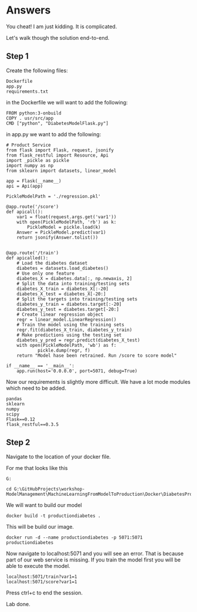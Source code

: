 # Answers 

You cheat! I am just kidding. It is complicated. 

Let's walk though the solution end-to-end.

## Step 1

Create the following files: 
```
Dockerfile
app.py
requirements.txt
```

in the Dockerfile we will want to add the following: 

```
FROM python:3-onbuild
COPY . usr/src/app
CMD ["python", "DiabetesModelFlask.py"]
```

in app.py we want to add the following: 

```
# Product Service
from flask import Flask, request, jsonify
from flask_restful import Resource, Api
import _pickle as pickle
import numpy as np
from sklearn import datasets, linear_model

app = Flask(__name__)
api = Api(app)

PickleModelPath = './regression.pkl'

@app.route('/score')
def apicall():  
    var1 = float(request.args.get('var1'))
    with open(PickleModelPath, 'rb') as k:
        PickleModel = pickle.load(k)
    Answer = PickleModel.predict(var1)
    return jsonify(Answer.tolist())


@app.route('/train')
def apicalled():
    # Load the diabetes dataset
    diabetes = datasets.load_diabetes()
    # Use only one feature
    diabetes_X = diabetes.data[:, np.newaxis, 2]
    # Split the data into training/testing sets
    diabetes_X_train = diabetes_X[:-20]
    diabetes_X_test = diabetes_X[-20:]
    # Split the targets into training/testing sets
    diabetes_y_train = diabetes.target[:-20]
    diabetes_y_test = diabetes.target[-20:]
    # Create linear regression object
    regr = linear_model.LinearRegression()
    # Train the model using the training sets
    regr.fit(diabetes_X_train, diabetes_y_train)
    # Make predictions using the testing set
    diabetes_y_pred = regr.predict(diabetes_X_test)
    with open(PickleModelPath, 'wb') as f:
            pickle.dump(regr, f)  
    return "Model hase been retrained. Run /score to score model"

if __name__ == '__main__':
    app.run(host='0.0.0.0', port=5071, debug=True)
```

Now our requirements is slightly more difficult. We have a lot mode modules which need to be added. 

```
pandas
sklearn
numpy
scipy
Flask==0.12
flask_restful==0.3.5
```

## Step 2

Navigate to the location of your docker file.

For me that looks like this
```
G:

cd G:\GitHubProjects\workshop-ModelManagement\MachineLearningFromModelToProduction\Docker\DiabetesProductionDocker
```

We will want to build our model 

```
docker build -t productiondiabetes .
```

This will be build our image. 

```
docker run -d --name productiondiabetes -p 5071:5071 productiondiabetes
```

Now navigate to localhost:5071 and you will see an error. 
That is because part of our web service is missing. If you train the model first you will be able to execute the model. 

```
localhost:5071/train?var1=1
localhost:5071/score?var1=1
```

Press ctrl+c to end the session. 

Lab done.